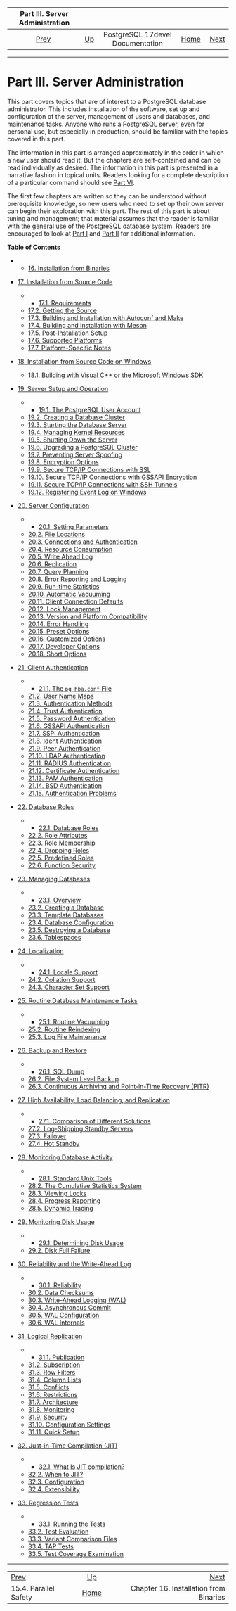 

|            Part III. Server Administration            |                                                     |                                  |                                                       |                                                                         |
| :---------------------------------------------------: | :-------------------------------------------------- | :------------------------------: | ----------------------------------------------------: | ----------------------------------------------------------------------: |
| [Prev](parallel-safety.html "15.4. Parallel Safety")  | [Up](index.html "PostgreSQL 17devel Documentation") | PostgreSQL 17devel Documentation | [Home](index.html "PostgreSQL 17devel Documentation") |  [Next](install-binaries.html "Chapter 16. Installation from Binaries") |

***

# Part III. Server Administration

This part covers topics that are of interest to a PostgreSQL database administrator. This includes installation of the software, set up and configuration of the server, management of users and databases, and maintenance tasks. Anyone who runs a PostgreSQL server, even for personal use, but especially in production, should be familiar with the topics covered in this part.

The information in this part is arranged approximately in the order in which a new user should read it. But the chapters are self-contained and can be read individually as desired. The information in this part is presented in a narrative fashion in topical units. Readers looking for a complete description of a particular command should see [Part VI](reference.html "Part VI. Reference").

The first few chapters are written so they can be understood without prerequisite knowledge, so new users who need to set up their own server can begin their exploration with this part. The rest of this part is about tuning and management; that material assumes that the reader is familiar with the general use of the PostgreSQL database system. Readers are encouraged to look at [Part I](tutorial.html "Part I. Tutorial") and [Part II](sql.html "Part II. The SQL Language") for additional information.

**Table of Contents**

* *   [16. Installation from Binaries](install-binaries.html)
* [17. Installation from Source Code](installation.html)

    * *   [17.1. Requirements](install-requirements.html)
  * [17.2. Getting the Source](install-getsource.html)
  * [17.3. Building and Installation with Autoconf and Make](install-make.html)
  * [17.4. Building and Installation with Meson](install-meson.html)
  * [17.5. Post-Installation Setup](install-post.html)
  * [17.6. Supported Platforms](supported-platforms.html)
  * [17.7. Platform-Specific Notes](installation-platform-notes.html)

* [18. Installation from Source Code on Windows](install-windows.html)

  * [18.1. Building with Visual C++ or the Microsoft Windows SDK](install-windows-full.html)

* [19. Server Setup and Operation](runtime.html)

    * *   [19.1. The PostgreSQL User Account](postgres-user.html)
  * [19.2. Creating a Database Cluster](creating-cluster.html)
  * [19.3. Starting the Database Server](server-start.html)
  * [19.4. Managing Kernel Resources](kernel-resources.html)
  * [19.5. Shutting Down the Server](server-shutdown.html)
  * [19.6. Upgrading a PostgreSQL Cluster](upgrading.html)
  * [19.7. Preventing Server Spoofing](preventing-server-spoofing.html)
  * [19.8. Encryption Options](encryption-options.html)
  * [19.9. Secure TCP/IP Connections with SSL](ssl-tcp.html)
  * [19.10. Secure TCP/IP Connections with GSSAPI Encryption](gssapi-enc.html)
  * [19.11. Secure TCP/IP Connections with SSH Tunnels](ssh-tunnels.html)
  * [19.12. Registering Event Log on Windows](event-log-registration.html)

* [20. Server Configuration](runtime-config.html)

    * *   [20.1. Setting Parameters](config-setting.html)
  * [20.2. File Locations](runtime-config-file-locations.html)
  * [20.3. Connections and Authentication](runtime-config-connection.html)
  * [20.4. Resource Consumption](runtime-config-resource.html)
  * [20.5. Write Ahead Log](runtime-config-wal.html)
  * [20.6. Replication](runtime-config-replication.html)
  * [20.7. Query Planning](runtime-config-query.html)
  * [20.8. Error Reporting and Logging](runtime-config-logging.html)
  * [20.9. Run-time Statistics](runtime-config-statistics.html)
  * [20.10. Automatic Vacuuming](runtime-config-autovacuum.html)
  * [20.11. Client Connection Defaults](runtime-config-client.html)
  * [20.12. Lock Management](runtime-config-locks.html)
  * [20.13. Version and Platform Compatibility](runtime-config-compatible.html)
  * [20.14. Error Handling](runtime-config-error-handling.html)
  * [20.15. Preset Options](runtime-config-preset.html)
  * [20.16. Customized Options](runtime-config-custom.html)
  * [20.17. Developer Options](runtime-config-developer.html)
  * [20.18. Short Options](runtime-config-short.html)

* [21. Client Authentication](client-authentication.html)

    * *   [21.1. The `pg_hba.conf` File](auth-pg-hba-conf.html)
  * [21.2. User Name Maps](auth-username-maps.html)
  * [21.3. Authentication Methods](auth-methods.html)
  * [21.4. Trust Authentication](auth-trust.html)
  * [21.5. Password Authentication](auth-password.html)
  * [21.6. GSSAPI Authentication](gssapi-auth.html)
  * [21.7. SSPI Authentication](sspi-auth.html)
  * [21.8. Ident Authentication](auth-ident.html)
  * [21.9. Peer Authentication](auth-peer.html)
  * [21.10. LDAP Authentication](auth-ldap.html)
  * [21.11. RADIUS Authentication](auth-radius.html)
  * [21.12. Certificate Authentication](auth-cert.html)
  * [21.13. PAM Authentication](auth-pam.html)
  * [21.14. BSD Authentication](auth-bsd.html)
  * [21.15. Authentication Problems](client-authentication-problems.html)

* [22. Database Roles](user-manag.html)

    * *   [22.1. Database Roles](database-roles.html)
  * [22.2. Role Attributes](role-attributes.html)
  * [22.3. Role Membership](role-membership.html)
  * [22.4. Dropping Roles](role-removal.html)
  * [22.5. Predefined Roles](predefined-roles.html)
  * [22.6. Function Security](perm-functions.html)

* [23. Managing Databases](managing-databases.html)

    * *   [23.1. Overview](manage-ag-overview.html)
  * [23.2. Creating a Database](manage-ag-createdb.html)
  * [23.3. Template Databases](manage-ag-templatedbs.html)
  * [23.4. Database Configuration](manage-ag-config.html)
  * [23.5. Destroying a Database](manage-ag-dropdb.html)
  * [23.6. Tablespaces](manage-ag-tablespaces.html)

* [24. Localization](charset.html)

    * *   [24.1. Locale Support](locale.html)
  * [24.2. Collation Support](collation.html)
  * [24.3. Character Set Support](multibyte.html)

* [25. Routine Database Maintenance Tasks](maintenance.html)

    * *   [25.1. Routine Vacuuming](routine-vacuuming.html)
  * [25.2. Routine Reindexing](routine-reindex.html)
  * [25.3. Log File Maintenance](logfile-maintenance.html)

* [26. Backup and Restore](backup.html)

    * *   [26.1. SQL Dump](backup-dump.html)
  * [26.2. File System Level Backup](backup-file.html)
  * [26.3. Continuous Archiving and Point-in-Time Recovery (PITR)](continuous-archiving.html)

* [27. High Availability, Load Balancing, and Replication](high-availability.html)

    * *   [27.1. Comparison of Different Solutions](different-replication-solutions.html)
  * [27.2. Log-Shipping Standby Servers](warm-standby.html)
  * [27.3. Failover](warm-standby-failover.html)
  * [27.4. Hot Standby](hot-standby.html)

* [28. Monitoring Database Activity](monitoring.html)

    * *   [28.1. Standard Unix Tools](monitoring-ps.html)
  * [28.2. The Cumulative Statistics System](monitoring-stats.html)
  * [28.3. Viewing Locks](monitoring-locks.html)
  * [28.4. Progress Reporting](progress-reporting.html)
  * [28.5. Dynamic Tracing](dynamic-trace.html)

* [29. Monitoring Disk Usage](diskusage.html)

    * *   [29.1. Determining Disk Usage](disk-usage.html)
  * [29.2. Disk Full Failure](disk-full.html)

* [30. Reliability and the Write-Ahead Log](wal.html)

    * *   [30.1. Reliability](wal-reliability.html)
  * [30.2. Data Checksums](checksums.html)
  * [30.3. Write-Ahead Logging (WAL)](wal-intro.html)
  * [30.4. Asynchronous Commit](wal-async-commit.html)
  * [30.5. WAL Configuration](wal-configuration.html)
  * [30.6. WAL Internals](wal-internals.html)

* [31. Logical Replication](logical-replication.html)

    * *   [31.1. Publication](logical-replication-publication.html)
  * [31.2. Subscription](logical-replication-subscription.html)
  * [31.3. Row Filters](logical-replication-row-filter.html)
  * [31.4. Column Lists](logical-replication-col-lists.html)
  * [31.5. Conflicts](logical-replication-conflicts.html)
  * [31.6. Restrictions](logical-replication-restrictions.html)
  * [31.7. Architecture](logical-replication-architecture.html)
  * [31.8. Monitoring](logical-replication-monitoring.html)
  * [31.9. Security](logical-replication-security.html)
  * [31.10. Configuration Settings](logical-replication-config.html)
  * [31.11. Quick Setup](logical-replication-quick-setup.html)

* [32. Just-in-Time Compilation (JIT)](jit.html)

    * *   [32.1. What Is JIT compilation?](jit-reason.html)
  * [32.2. When to JIT?](jit-decision.html)
  * [32.3. Configuration](jit-configuration.html)
  * [32.4. Extensibility](jit-extensibility.html)

* [33. Regression Tests](regress.html)

    * *   [33.1. Running the Tests](regress-run.html)
  * [33.2. Test Evaluation](regress-evaluation.html)
  * [33.3. Variant Comparison Files](regress-variant.html)
  * [33.4. TAP Tests](regress-tap.html)
  * [33.5. Test Coverage Examination](regress-coverage.html)

***

|                                                       |                                                       |                                                                         |
| :---------------------------------------------------- | :---------------------------------------------------: | ----------------------------------------------------------------------: |
| [Prev](parallel-safety.html "15.4. Parallel Safety")  |  [Up](index.html "PostgreSQL 17devel Documentation")  |  [Next](install-binaries.html "Chapter 16. Installation from Binaries") |
| 15.4. Parallel Safety                                 | [Home](index.html "PostgreSQL 17devel Documentation") |                                  Chapter 16. Installation from Binaries |
